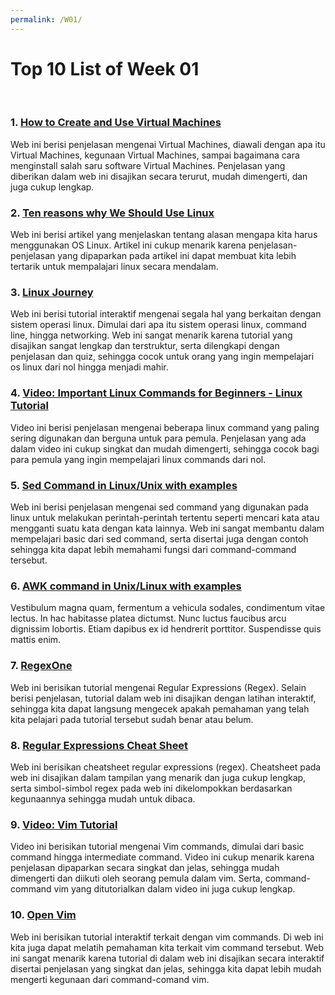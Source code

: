 ```yaml
---
permalink: /W01/
---
```


# Top 10 List of Week 01
<br>

### 1. [How to Create and Use Virtual Machines](https://www.howtogeek.com/196060/beginner-geek-how-to-create-and-use-virtual-machines/)
Web ini berisi penjelasan mengenai Virtual Machines, diawali dengan apa itu Virtual Machines, kegunaan Virtual Machines, sampai bagaimana cara menginstall salah saru software Virtual Machines. Penjelasan yang diberikan dalam web ini disajikan secara terurut, mudah dimengerti, dan juga cukup lengkap.

### 2. [Ten reasons why We Should Use Linux](https://www.opensourceforu.com/2020/03/reasons-to-use-linux/)
Web ini berisi artikel yang menjelaskan tentang alasan mengapa kita harus menggunakan OS Linux. Artikel ini cukup menarik karena penjelasan-penjelasan yang dipaparkan pada artikel ini dapat membuat kita lebih tertarik untuk mempalajari linux secara mendalam.

### 3. [Linux Journey](https://linuxjourney.com/)
Web ini berisi tutorial interaktif mengenai segala hal yang berkaitan dengan sistem operasi linux. Dimulai dari apa itu sistem operasi linux, command line, hingga networking. Web ini sangat menarik karena tutorial yang disajikan sangat lengkap dan terstruktur, serta dilengkapi dengan penjelasan dan quiz, sehingga cocok untuk orang yang ingin mempelajari os linux dari nol hingga menjadi mahir.

### 4. [Video: Important Linux Commands for Beginners - Linux Tutorial](https://www.youtube.com/watch?v=_TlK0-5EJ-Y&t=12s&ab_channel=Guru99)
Video ini berisi penjelasan mengenai beberapa linux command yang paling sering digunakan dan berguna untuk para pemula. Penjelasan yang ada dalam video ini cukup singkat dan mudah dimengerti, sehingga cocok bagi para pemula yang ingin mempelajari linux commands dari nol.

### 5. [Sed Command in Linux/Unix with examples](https://www.geeksforgeeks.org/sed-command-in-linux-unix-with-examples/)
Web ini berisi penjelasan mengenai sed command yang digunakan pada linux untuk melakukan perintah-perintah tertentu seperti mencari kata atau mengganti suatu kata dengan kata lainnya. Web ini sangat membantu dalam mempelajari basic dari sed command, serta disertai juga dengan contoh sehingga kita dapat lebih memahami fungsi dari command-command tersebut.

### 6. [AWK command in Unix/Linux with examples](https://www.geeksforgeeks.org/awk-command-unixlinux-examples/)
Vestibulum magna quam, fermentum a vehicula sodales, condimentum vitae lectus.
In hac habitasse platea dictumst.
Nunc luctus faucibus arcu dignissim lobortis.
Etiam dapibus ex id hendrerit porttitor.
Suspendisse quis mattis enim.

### 7. [RegexOne](https://regexone.com/)
Web ini berisikan tutorial mengenai Regular Expressions (Regex). Selain berisi penjelasan, tutorial dalam web ini disajikan dengan latihan interaktif, sehingga kita dapat langsung mengecek apakah pemahaman yang telah kita pelajari pada tutorial tersebut sudah benar atau belum. 

### 8. [Regular Expressions Cheat Sheet](https://cheatography.com/davechild/cheat-sheets/regular-expressions/)
Web ini berisikan cheatsheet regular expressions (regex). Cheatsheet pada web ini disajikan dalam tampilan yang menarik dan juga cukup lengkap, serta simbol-simbol regex pada web ini dikelompokkan berdasarkan kegunaannya sehingga mudah untuk dibaca.

### 9. [Video: Vim Tutorial](https://www.youtube.com/watch?v=IiwGbcd8S7I&ab_channel=BenAwad)
Video ini berisikan tutorial mengenai Vim commands, dimulai dari basic command hingga intermediate command. Video ini cukup menarik karena penjelasan dipaparkan secara singkat dan jelas, sehingga mudah dimengerti dan diikuti oleh seorang pemula dalam vim. Serta, command-command vim yang ditutorialkan dalam video ini juga cukup lengkap.

### 10. [Open Vim](https://openvim.com/)
Web ini berisikan tutorial interaktif terkait dengan vim commands. Di web ini kita juga dapat melatih pemahaman kita terkait vim command tersebut. Web ini sangat menarik karena tutorial di dalam web ini disajikan secara interaktif disertai penjelasan yang singkat dan jelas, sehingga kita dapat lebih mudah mengerti kegunaan dari command-comand vim.

<br>
